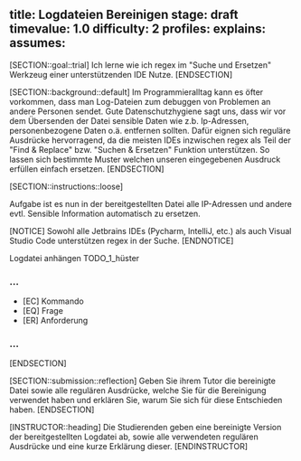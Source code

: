 title: Logdateien Bereinigen
stage: draft
timevalue: 1.0
difficulty: 2
profiles:
explains:
assumes:
---
[SECTION::goal::trial]
Ich lerne wie ich regex im "Suche und Ersetzen" Werkzeug einer unterstützenden IDE Nutze.
[ENDSECTION]

[SECTION::background::default]
Im Programmieralltag kann es öfter vorkommen, dass man Log-Dateien zum debuggen von Problemen an 
andere Personen sendet. Gute Datenschutzhygiene sagt uns, dass wir vor dem Übersenden der Datei 
sensible Daten wie z.b. Ip-Adressen, personenbezogene Daten o.ä. entfernen sollten. Dafür eignen 
sich reguläre Ausdrücke hervorragend, da die meisten IDEs inzwischen regex als Teil der "Find & 
Replace" bzw. "Suchen & Ersetzen" Funktion unterstützen. So lassen sich bestimmte Muster welchen 
unseren eingegebenen Ausdruck erfüllen einfach ersetzen.
[ENDSECTION]

[SECTION::instructions::loose]

Aufgabe ist es nun in der bereitgestellten Datei alle IP-Adressen und andere evtl. Sensible 
Information automatisch zu
ersetzen.

[NOTICE]
Sowohl alle Jetbrains IDEs (Pycharm, IntelliJ, etc.) als auch Visual Studio Code unterstützen 
regex in der Suche.
[ENDNOTICE]

Logdatei anhängen TODO_1_hüster

### ...

- [EC] Kommando
- [EQ] Frage
- [ER] Anforderung

### ...

[ENDSECTION]

[SECTION::submission::reflection]
Geben Sie ihrem Tutor die bereinigte Datei sowie alle regulären Ausdrücke, welche Sie für die 
Bereinigung verwendet haben und erklären Sie, warum Sie sich für diese Entschieden haben.
[ENDSECTION]

[INSTRUCTOR::heading]
Die Studierenden geben eine bereinigte Version der bereitgestellten Logdatei ab, sowie alle 
verwendeten regulären Ausdrücke und eine kurze Erklärung dieser.
[ENDINSTRUCTOR]
